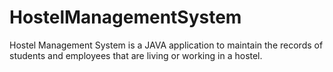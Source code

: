 # HostelManagementSystem

Hostel Management System is a JAVA application to maintain the records of students and employees that are living or working in a hostel.
